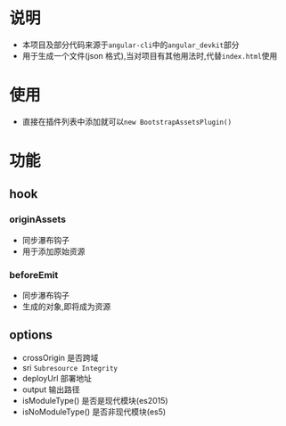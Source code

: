 # 说明

- 本项目及部分代码来源于`angular-cli`中的`angular_devkit`部分
- 用于生成一个文件(json 格式),当对项目有其他用法时,代替`index.html`使用

# 使用

- 直接在插件列表中添加就可以`new BootstrapAssetsPlugin()`

# 功能

## hook

### originAssets

- 同步瀑布钩子
- 用于添加原始资源

### beforeEmit

- 同步瀑布钩子
- 生成的对象,即将成为资源

## options

- crossOrigin 是否跨域
- sri `Subresource Integrity`
- deployUrl 部署地址
- output 输出路径
- isModuleType() 是否是现代模块(es2015)
- isNoModuleType() 是否非现代模块(es5)
